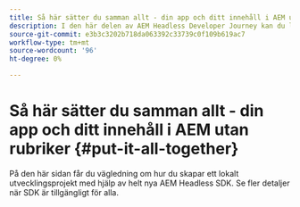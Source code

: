 ```yaml
---
title: Så här sätter du samman allt - din app och ditt innehåll i AEM utan rubriker
description: I den här delen av AEM Headless Developer Journey kan du lära dig hur du tar ditt AEM-projekt, inklusive innehållsfragment, dina GraphQL-anrop, dina REST API-anrop och programmet, och förbereder det för publicering.
source-git-commit: e3b3c3202b718da063392c33739c0f109b619ac7
workflow-type: tm+mt
source-wordcount: '96'
ht-degree: 0%

---
```


# Så här sätter du samman allt - din app och ditt innehåll i AEM utan rubriker {#put-it-all-together}

På den här sidan får du vägledning om hur du skapar ett lokalt utvecklingsprojekt med hjälp av helt nya AEM Headless SDK. Se fler detaljer när SDK är tillgängligt för alla.
